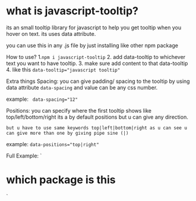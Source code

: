 # what is javascript-tooltip?

its an small tooltip library for javascript to help you get tooltip when you hover on text. its uses data attribute.

you can use this in any .js file by just installing like other npm package

How to use? 1.`npm i javascript-tooltip` 2. add data-tooltip to whichever text you want to have tooltip. 3. make sure add content to that data-tooltip 4. like this `data-tooltip="javascript tooltip"`

Extra things
Spacing:
you can give padding/ spacing to the tooltip by using data attribute `data-spacing` and value can be any css number.

example: ` data-spacing="12"`

Positions:
you can specify where the first tooltip shows like top/left/bottom/right its a by default positions but u can give any direction.

    but u have to use same keywords top|left|bottom|right as u can see u can give more than one by giving pipe sine (|)

example: `data-positions="top|right"`

Full Example:
`
 <h1
    data-spacing="12"
    data-positions="top|right"
    data-tooltip="javascript tooltip"
 >
 which package is this
 </h1>`
